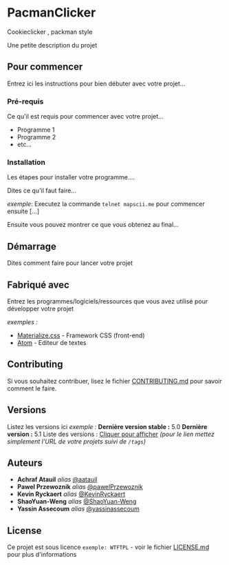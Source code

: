 # PacmanClicker
Cookieclicker , packman style

Une petite description du projet

## Pour commencer

Entrez ici les instructions pour bien débuter avec votre projet...

### Pré-requis

Ce qu'il est requis pour commencer avec votre projet...

- Programme 1
- Programme 2
- etc...

### Installation

Les étapes pour installer votre programme....

Dites ce qu'il faut faire...

_exemple_: Executez la commande ``telnet mapscii.me`` pour commencer ensuite [...]


Ensuite vous pouvez montrer ce que vous obtenez au final...

## Démarrage

Dites comment faire pour lancer votre projet

## Fabriqué avec

Entrez les programmes/logiciels/ressources que vous avez utilisé pour développer votre projet

_exemples :_
* [Materialize.css](http://materializecss.com) - Framework CSS (front-end)
* [Atom](https://atom.io/) - Editeur de textes

## Contributing

Si vous souhaitez contribuer, lisez le fichier [CONTRIBUTING.md](https://example.org) pour savoir comment le faire.

## Versions
Listez les versions ici 
_exemple :_
**Dernière version stable :** 5.0
**Dernière version :** 5.1
Liste des versions : [Cliquer pour afficher](https://github.com/your/project-name/tags)
_(pour le lien mettez simplement l'URL de votre projets suivi de ``/tags``)_

## Auteurs

* **Achraf Atauil** _alias_ [@aatauil](https://github.com/aatauil)
* **Pawel Przewoznik** _alias_ [@pawelPrzewoznik](https://github.com/pawelPrzewoznik)
* **Kevin Ryckaert** _alias_ [@KevinRyckaert](https://github.com/KevinRyckaert)
* **ShaoYuan-Weng** _alias_ [@ShaoYuan-Weng](https://github.com/ShaoYuan-Weng)
* **Yassin Assecoum** _alias_ [@yassinassecoum](https://github.com/yassinassecoum)



## License

Ce projet est sous licence ``exemple: WTFTPL`` - voir le fichier [LICENSE.md](LICENSE.md) pour plus d'informations


